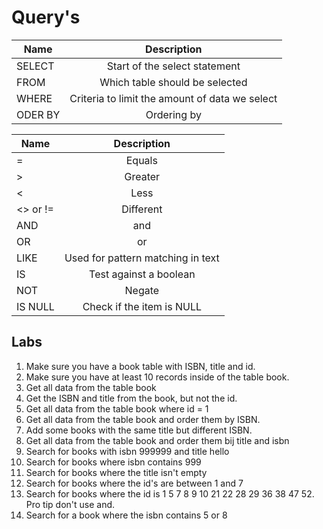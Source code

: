 # Query's

| Name | Description |
| ---- | :---------: |
| SELECT | Start of the select statement |
| FROM | Which table should be selected |
| WHERE | Criteria to limit the amount of data we select |
| ODER BY | Ordering by |

| Name | Description |
| ---- | :---------: |
| = | Equals |
| > | Greater |
| < | Less |
| <> or != | Different |
| AND | and |
| OR | or |
| LIKE | Used for pattern matching in text |
| IS | Test against a boolean |
| NOT | Negate |
| IS NULL | Check if the item is NULL |


## Labs
1. Make sure you have a book table with ISBN, title and id.
2. Make sure you have at least 10 records inside of the table book.
3. Get all data from the table book
4. Get the ISBN and title from the book, but not the id.
5. Get all data from the table book where id = 1
6. Get all data from the table book and order them by ISBN.
7. Add some books with the same title but different ISBN.
8. Get all data from the table book and order them bij title and isbn
9. Search for books with isbn 999999 and title hello
10. Search for books where isbn contains 999
11. Search for books where the title isn't empty
12. Search for books where the id's are between 1 and 7
13. Search for books where the id is 1 5 7 8 9 10 21 22 28 29 36 38 47 52. Pro tip don't use and.
14. Search for a book where the isbn contains 5 or 8

